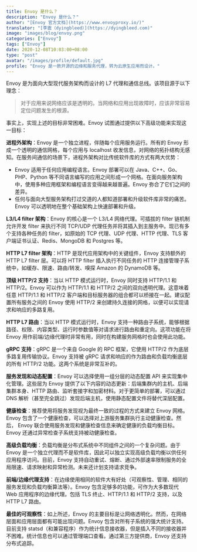 ```yaml
---
title: Envoy 是什么？
description: "Envoy 是什么？"
author: "[Envoy 官方文档](https://www.envoyproxy.io/)"
translator: "[李震（dyingbleed）](https://dyingbleed.com)"
image: "images/blog/envoy.png"
categories: ["Envoy"]
tags: ["Envoy"]
date: 2020-12-08T10:03:00+08:00
type: "post"
avatar: "/images/profile/default.jpg"
profile: "Envoy 是一款开源的边缘和服务代理，转为云原生应用而设计。"
---
```


Envoy 是为面向大型现代服务架构而设计的 L7 代理和通信总线。该项目源于以下理念：

> 对于应用来说网络应该是透明的。当网络和应用出现故障时，应该非常容易定位问题发生的根源。

事实上，实现上述的目标非常困难。Envoy 试图通过提供以下高级功能来实现这一目标：

**进程外架构**：Envoy 是一个独立进程，伴随每个应用服务运行。所有的 Envoy 形成一个透明的通信网格，每个应用与 localhost 收发信息，对网络的拓扑结构无感知。在服务间通信的场景下，进程外架构对比传统软件库的方式有两大优势：

* Envoy 适用于任何应用编程语言。Envoy 部署可以在 Java、C++、Go、PHP、Python 等不同语言编写的应用之间形成一个网格。在面向服务架构中，使用多种应用框架和编程语言变得越来越普遍。Envoy 弥合了它们之间的差异。
* 任何与面向大型服务架构打过交道的人都知道部署和升级软件库非常的痛苦。Envoy 可以透明地在整个基础架构上快速部署和升级。

**L3/L4 filter 架构**：Envoy 的核心是一个 L3/L4 网络代理。可插拔的 filter 链机制允许开发 filter 来执行不同 TCP/UDP 代理任务并将其插入到主服务中。现已有多个支持各种任务的 filter，如原始的 TCP 代理、UDP 代理、HTTP 代理、TLS 客户端证书认证、Redis、MongoDB 和 Postgres 等。

**HTTP L7 filter 架构**：HTTP 是现代应用架构中的关键组件，Envoy 支持额外的 HTTP L7 filter 层。可以将 HTTP filter 插入执行不同任务的 HTTP 连接管理子系统中，如缓存、限速、路由/转发、嗅探 Amazon 的 DynamoDB 等。

**顶级 HTTP/2 支持**：当以 HTTP 模式运行时，Envoy 同时支持 HTTP/1.1 和 HTTP/2。Envoy 可以作为 HTTP/1.1 和 HTTP/2 之间的双向透明代理。这意味着任意 HTTP/1.1 和 HTTP/2 客户端和目标服务器的组合都可以桥接在一起。建议配置所有服务之间的 Envoy 使用 HTTP/2 来创建持久连接的网格，以便可以实现请求和响应的多路复用。

**HTTP L7 路由**：当以 HTTP 模式运行时，Envoy 支持一种路由子系统，能够根据路径、权限、内容类型、运行时参数值等对请求进行路由和重定向。这项功能在将 Envoy 用作前端/边缘代理时非常有用，同时在构建服务网格时也会使用此功能。

**gRPC 支持**：gRPC 是一个来自 Google 的 RPC 框架，它使用 HTTP/2 作为底层多路复用传输协议。Envoy 支持被 gRPC 请求和响应的作为路由和负载均衡底层的所有 HTTP/2 功能。这两个系统是非常互补的。

**服务发现和动态配置**：Envoy 可以选择使用一组分层的动态配置 API 来实现集中化管理。这些层为 Envoy 提供了以下内容的动态更新：后端集群内的主机、后端集群本身、HTTP 路由、监听套接字和加密材料。对于更简单的部署，可以通过 DNS 解析（甚至完全跳过）发现后端主机，使用静态配置文件将替代深层配置。

**健康检查**：推荐使用将服务发现视为最终一致的过程的方式来建立 Envoy 网格。Envoy 包含了一个健康检查，可以选择对上游服务集群执行主动健康检查。然后， Envoy 联合使用服务发现和健康检查信息来确定健康的负载均衡目标。Envoy 还通过异常检查子系统支持被动健康检查。

**高级负载均衡**：负载均衡是分布式系统中不同组件之间的一个复杂问题。由于 Envoy 是一个独立代理而不是软件库，因此可以独立实现高级负载均衡以供任何应用程序访问。目前，Envoy 支持自动重试、熔断、通过外部速率限制服务的全局限速、请求映射和异常检测。未来还计划支持请求竞争。

**前端/边缘代理支持**：在边缘使用相同的软件大有好处（可观察性、管理、相同的服务发现和负载均衡算法等）。Envoy 包含足够多的功能，可作为大多数现代 Web 应用程序的边缘代理。包括 TLS 终止、HTTP/1.1 和 HTTP/2 支持，以及 HTTP L7 路由。

**最佳的可观察性**：如上所述，Envoy 的主要目标是让网络透明化。然而，在网络层面和应用层面都有可能出现问题。Envoy 包含对所有子系统的强大统计支持。目前支持 statsd（和兼容程序）作为统计信息接收器，但是插入不同的接收器并不困难。统计信息也可以通过管理端口查看。通过第三方提供商，Envoy 还支持分布式追踪。
